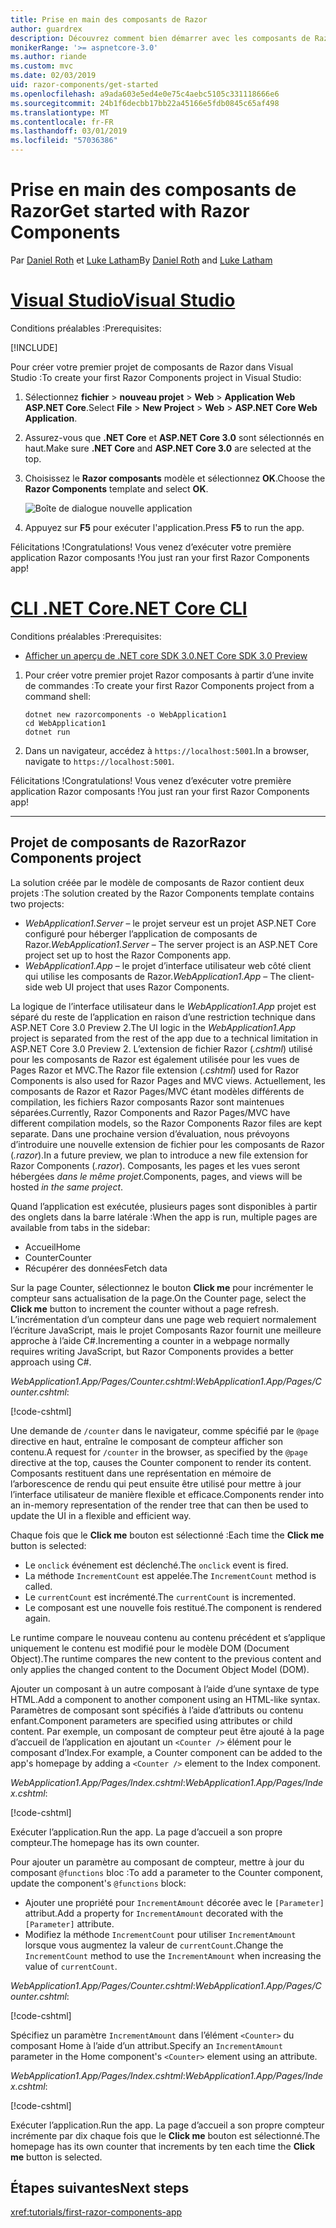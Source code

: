 ```yaml
---
title: Prise en main des composants de Razor
author: guardrex
description: Découvrez comment bien démarrer avec les composants de Razor en créant et modifiant un projet de composants de Razor.
monikerRange: '>= aspnetcore-3.0'
ms.author: riande
ms.custom: mvc
ms.date: 02/03/2019
uid: razor-components/get-started
ms.openlocfilehash: a9ada603e5ed4e0e75c4aebc5105c331118666e6
ms.sourcegitcommit: 24b1f6decbb17bb22a45166e5fdb0845c65af498
ms.translationtype: MT
ms.contentlocale: fr-FR
ms.lasthandoff: 03/01/2019
ms.locfileid: "57036386"
---
```

# <a name="get-started-with-razor-components"></a><span data-ttu-id="e7cd1-103">Prise en main des composants de Razor</span><span class="sxs-lookup"><span data-stu-id="e7cd1-103">Get started with Razor Components</span></span>

<span data-ttu-id="e7cd1-104">Par [Daniel Roth](https://github.com/danroth27) et [Luke Latham](https://github.com/guardrex)</span><span class="sxs-lookup"><span data-stu-id="e7cd1-104">By [Daniel Roth](https://github.com/danroth27) and [Luke Latham](https://github.com/guardrex)</span></span>

# <a name="visual-studiotabvisual-studio"></a>[<span data-ttu-id="e7cd1-105">Visual Studio</span><span class="sxs-lookup"><span data-stu-id="e7cd1-105">Visual Studio</span></span>](#tab/visual-studio)

<span data-ttu-id="e7cd1-106">Conditions préalables :</span><span class="sxs-lookup"><span data-stu-id="e7cd1-106">Prerequisites:</span></span>

[!INCLUDE[](~/includes/net-core-prereqs-vs-3.0.md)]

<span data-ttu-id="e7cd1-107">Pour créer votre premier projet de composants de Razor dans Visual Studio :</span><span class="sxs-lookup"><span data-stu-id="e7cd1-107">To create your first Razor Components project in Visual Studio:</span></span>

1. <span data-ttu-id="e7cd1-108">Sélectionnez **fichier** > **nouveau projet** > **Web** > **Application Web ASP.NET Core**.</span><span class="sxs-lookup"><span data-stu-id="e7cd1-108">Select **File** > **New Project** > **Web** > **ASP.NET Core Web Application**.</span></span>
1. <span data-ttu-id="e7cd1-109">Assurez-vous que **.NET Core** et **ASP.NET Core 3.0** sont sélectionnés en haut.</span><span class="sxs-lookup"><span data-stu-id="e7cd1-109">Make sure **.NET Core** and **ASP.NET Core 3.0** are selected at the top.</span></span>
1. <span data-ttu-id="e7cd1-110">Choisissez le **Razor composants** modèle et sélectionnez **OK**.</span><span class="sxs-lookup"><span data-stu-id="e7cd1-110">Choose the **Razor Components** template and select **OK**.</span></span>

   ![Boîte de dialogue nouvelle application](https://msdnshared.blob.core.windows.net/media/2019/01/razor-components-template.png)

1. <span data-ttu-id="e7cd1-112">Appuyez sur **F5** pour exécuter l'application.</span><span class="sxs-lookup"><span data-stu-id="e7cd1-112">Press **F5** to run the app.</span></span>

<span data-ttu-id="e7cd1-113">Félicitations !</span><span class="sxs-lookup"><span data-stu-id="e7cd1-113">Congratulations!</span></span> <span data-ttu-id="e7cd1-114">Vous venez d’exécuter votre première application Razor composants !</span><span class="sxs-lookup"><span data-stu-id="e7cd1-114">You just ran your first Razor Components app!</span></span>

<!--

# [Visual Studio Code](#tab/visual-studio-code)

Prerequisites:

[!INCLUDE[](~/includes/net-core-prereqs-vsc-3.0.md)]

To create your first Razor Components project in Visual Studio Code:

1. Execute the following command from a command shell:

   ```console
   dotnet new razorcomponents -o WebApplication1
   ```

1. Open the *WebApplication1* folder in Visual Studio Code.

1. Add a *.vscode* folder.

1. Add a *tasks.json* file to the *.vscode* folder with the following content:

   [!code-json[](get-started/samples_snapshot/3.x/tasks.json)]

1. Add a *launch.json* file to the *.vscode* folder with the following content:

   [!code-json[](get-started/samples_snapshot/3.x/launch.json)]

1. Execute the app using the Visual Studio Code debugger.

1. In a browser, navigate to `https://localhost:5001`.

Congratulations! You just ran your first Razor Components app!

# [Visual Studio for Mac](#tab/visual-studio-mac)

.NET Core 3.0 will be supported with Visual Studio for Mac version 8.0 or later. Visual Studio for Mac version 8.0 Preview isn't available at this time.

Use the [.NET Core CLI version of this topic](xref:razor-components/get-started?tabs=netcore-cli) on macOS.


[!INCLUDE[](~/includes/net-core-prereqs-mac-3.0.md)]

To create your first project Razor Components project in Visual Studio for Mac:

1. Select **File** > **New Solution** or **New Project**.
1. In the sidebar, select **.NET Core** > **App**.
1. Select **ASP.NET Core Razor Components** and select **Next**.
1. The **Target Framework** defaults to **.NET Core 3.0**. Select **Next**.
1. In the **Project Name** field, enter `WebApplication1`. Select **Create**.
1. Select **Run** > **Run Without Debugging** to run the app *without the debugger*. Running with the debugger isn't supported at this time.

Congratulations! You just ran your first Razor Components app!
-->

# <a name="net-core-clitabnetcore-cli"></a>[<span data-ttu-id="e7cd1-115">CLI .NET Core</span><span class="sxs-lookup"><span data-stu-id="e7cd1-115">.NET Core CLI</span></span>](#tab/netcore-cli/)

<span data-ttu-id="e7cd1-116">Conditions préalables :</span><span class="sxs-lookup"><span data-stu-id="e7cd1-116">Prerequisites:</span></span>

* [<span data-ttu-id="e7cd1-117">Afficher un aperçu de .NET core SDK 3.0</span><span class="sxs-lookup"><span data-stu-id="e7cd1-117">.NET Core SDK 3.0 Preview</span></span>](https://dotnet.microsoft.com/download/dotnet-core/3.0)

1. <span data-ttu-id="e7cd1-118">Pour créer votre premier projet Razor composants à partir d’une invite de commandes :</span><span class="sxs-lookup"><span data-stu-id="e7cd1-118">To create your first Razor Components project from a command shell:</span></span>

   ```console
   dotnet new razorcomponents -o WebApplication1
   cd WebApplication1
   dotnet run
   ```

1. <span data-ttu-id="e7cd1-119">Dans un navigateur, accédez à `https://localhost:5001`.</span><span class="sxs-lookup"><span data-stu-id="e7cd1-119">In a browser, navigate to `https://localhost:5001`.</span></span>

<span data-ttu-id="e7cd1-120">Félicitations !</span><span class="sxs-lookup"><span data-stu-id="e7cd1-120">Congratulations!</span></span> <span data-ttu-id="e7cd1-121">Vous venez d’exécuter votre première application Razor composants !</span><span class="sxs-lookup"><span data-stu-id="e7cd1-121">You just ran your first Razor Components app!</span></span>

---

## <a name="razor-components-project"></a><span data-ttu-id="e7cd1-122">Projet de composants de Razor</span><span class="sxs-lookup"><span data-stu-id="e7cd1-122">Razor Components project</span></span>

<span data-ttu-id="e7cd1-123">La solution créée par le modèle de composants de Razor contient deux projets :</span><span class="sxs-lookup"><span data-stu-id="e7cd1-123">The solution created by the Razor Components template contains two projects:</span></span>

* <span data-ttu-id="e7cd1-124">*WebApplication1.Server* &ndash; le projet serveur est un projet ASP.NET Core configuré pour héberger l’application de composants de Razor.</span><span class="sxs-lookup"><span data-stu-id="e7cd1-124">*WebApplication1.Server* &ndash; The server project is an ASP.NET Core project set up to host the Razor Components app.</span></span>
* <span data-ttu-id="e7cd1-125">*WebApplication1.App* &ndash; le projet d’interface utilisateur web côté client qui utilise les composants de Razor.</span><span class="sxs-lookup"><span data-stu-id="e7cd1-125">*WebApplication1.App* &ndash; The client-side web UI project that uses Razor Components.</span></span>

<span data-ttu-id="e7cd1-126">La logique de l’interface utilisateur dans le *WebApplication1.App* projet est séparé du reste de l’application en raison d’une restriction technique dans ASP.NET Core 3.0 Preview 2.</span><span class="sxs-lookup"><span data-stu-id="e7cd1-126">The UI logic in the *WebApplication1.App* project is separated from the rest of the app due to a technical limitation in ASP.NET Core 3.0 Preview 2.</span></span> <span data-ttu-id="e7cd1-127">L’extension de fichier Razor (*.cshtml*) utilisé pour les composants de Razor est également utilisée pour les vues de Pages Razor et MVC.</span><span class="sxs-lookup"><span data-stu-id="e7cd1-127">The Razor file extension (*.cshtml*) used for Razor Components is also used for Razor Pages and MVC views.</span></span> <span data-ttu-id="e7cd1-128">Actuellement, les composants de Razor et Razor Pages/MVC étant modèles différents de compilation, les fichiers Razor composants Razor sont maintenues séparées.</span><span class="sxs-lookup"><span data-stu-id="e7cd1-128">Currently, Razor Components and Razor Pages/MVC have different compilation models, so the Razor Components Razor files are kept separate.</span></span> <span data-ttu-id="e7cd1-129">Dans une prochaine version d’évaluation, nous prévoyons d’introduire une nouvelle extension de fichier pour les composants de Razor (*.razor*).</span><span class="sxs-lookup"><span data-stu-id="e7cd1-129">In a future preview, we plan to introduce a new file extension for Razor Components (*.razor*).</span></span> <span data-ttu-id="e7cd1-130">Composants, les pages et les vues seront hébergées *dans le même projet*.</span><span class="sxs-lookup"><span data-stu-id="e7cd1-130">Components, pages, and views will be hosted *in the same project*.</span></span>

<span data-ttu-id="e7cd1-131">Quand l’application est exécutée, plusieurs pages sont disponibles à partir des onglets dans la barre latérale :</span><span class="sxs-lookup"><span data-stu-id="e7cd1-131">When the app is run, multiple pages are available from tabs in the sidebar:</span></span>

* <span data-ttu-id="e7cd1-132">Accueil</span><span class="sxs-lookup"><span data-stu-id="e7cd1-132">Home</span></span>
* <span data-ttu-id="e7cd1-133">Counter</span><span class="sxs-lookup"><span data-stu-id="e7cd1-133">Counter</span></span>
* <span data-ttu-id="e7cd1-134">Récupérer des données</span><span class="sxs-lookup"><span data-stu-id="e7cd1-134">Fetch data</span></span>

<span data-ttu-id="e7cd1-135">Sur la page Counter, sélectionnez le bouton **Click me** pour incrémenter le compteur sans actualisation de la page.</span><span class="sxs-lookup"><span data-stu-id="e7cd1-135">On the Counter page, select the **Click me** button to increment the counter without a page refresh.</span></span> <span data-ttu-id="e7cd1-136">L’incrémentation d’un compteur dans une page web requiert normalement l’écriture JavaScript, mais le projet Composants Razor fournit une meilleure approche à l’aide C#.</span><span class="sxs-lookup"><span data-stu-id="e7cd1-136">Incrementing a counter in a webpage normally requires writing JavaScript, but Razor Components provides a better approach using C#.</span></span>

<span data-ttu-id="e7cd1-137">*WebApplication1.App/Pages/Counter.cshtml*:</span><span class="sxs-lookup"><span data-stu-id="e7cd1-137">*WebApplication1.App/Pages/Counter.cshtml*:</span></span>

[!code-cshtml[](get-started/samples_snapshot/3.x/Counter1.cshtml)]

<span data-ttu-id="e7cd1-138">Une demande de `/counter` dans le navigateur, comme spécifié par le `@page` directive en haut, entraîne le composant de compteur afficher son contenu.</span><span class="sxs-lookup"><span data-stu-id="e7cd1-138">A request for `/counter` in the browser, as specified by the `@page` directive at the top, causes the Counter component to render its content.</span></span> <span data-ttu-id="e7cd1-139">Composants restituent dans une représentation en mémoire de l’arborescence de rendu qui peut ensuite être utilisé pour mettre à jour l’interface utilisateur de manière flexible et efficace.</span><span class="sxs-lookup"><span data-stu-id="e7cd1-139">Components render into an in-memory representation of the render tree that can then be used to update the UI in a flexible and efficient way.</span></span>

<span data-ttu-id="e7cd1-140">Chaque fois que le **Click me** bouton est sélectionné :</span><span class="sxs-lookup"><span data-stu-id="e7cd1-140">Each time the **Click me** button is selected:</span></span>

* <span data-ttu-id="e7cd1-141">Le `onclick` événement est déclenché.</span><span class="sxs-lookup"><span data-stu-id="e7cd1-141">The `onclick` event is fired.</span></span>
* <span data-ttu-id="e7cd1-142">La méthode `IncrementCount` est appelée.</span><span class="sxs-lookup"><span data-stu-id="e7cd1-142">The `IncrementCount` method is called.</span></span>
* <span data-ttu-id="e7cd1-143">Le `currentCount` est incrémenté.</span><span class="sxs-lookup"><span data-stu-id="e7cd1-143">The `currentCount` is incremented.</span></span>
* <span data-ttu-id="e7cd1-144">Le composant est une nouvelle fois restitué.</span><span class="sxs-lookup"><span data-stu-id="e7cd1-144">The component is rendered again.</span></span>

<span data-ttu-id="e7cd1-145">Le runtime compare le nouveau contenu au contenu précédent et s’applique uniquement le contenu est modifié pour le modèle DOM (Document Object).</span><span class="sxs-lookup"><span data-stu-id="e7cd1-145">The runtime compares the new content to the previous content and only applies the changed content to the Document Object Model (DOM).</span></span>

<span data-ttu-id="e7cd1-146">Ajouter un composant à un autre composant à l’aide d’une syntaxe de type HTML.</span><span class="sxs-lookup"><span data-stu-id="e7cd1-146">Add a component to another component using an HTML-like syntax.</span></span> <span data-ttu-id="e7cd1-147">Paramètres de composant sont spécifiés à l’aide d’attributs ou contenu enfant.</span><span class="sxs-lookup"><span data-stu-id="e7cd1-147">Component parameters are specified using attributes or child content.</span></span> <span data-ttu-id="e7cd1-148">Par exemple, un composant de compteur peut être ajouté à la page d’accueil de l’application en ajoutant un `<Counter />` élément pour le composant d’Index.</span><span class="sxs-lookup"><span data-stu-id="e7cd1-148">For example, a Counter component can be added to the app's homepage by adding a `<Counter />` element to the Index component.</span></span>

<span data-ttu-id="e7cd1-149">*WebApplication1.App/Pages/Index.cshtml*:</span><span class="sxs-lookup"><span data-stu-id="e7cd1-149">*WebApplication1.App/Pages/Index.cshtml*:</span></span>

[!code-cshtml[](get-started/samples_snapshot/3.x/Index1.cshtml?highlight=7)]

<span data-ttu-id="e7cd1-150">Exécuter l’application.</span><span class="sxs-lookup"><span data-stu-id="e7cd1-150">Run the app.</span></span> <span data-ttu-id="e7cd1-151">La page d’accueil a son propre compteur.</span><span class="sxs-lookup"><span data-stu-id="e7cd1-151">The homepage has its own counter.</span></span>

<span data-ttu-id="e7cd1-152">Pour ajouter un paramètre au composant de compteur, mettre à jour du composant `@functions` bloc :</span><span class="sxs-lookup"><span data-stu-id="e7cd1-152">To add a parameter to the Counter component, update the component's `@functions` block:</span></span>

* <span data-ttu-id="e7cd1-153">Ajouter une propriété pour `IncrementAmount` décorée avec le `[Parameter]` attribut.</span><span class="sxs-lookup"><span data-stu-id="e7cd1-153">Add a property for `IncrementAmount` decorated with the `[Parameter]` attribute.</span></span>
* <span data-ttu-id="e7cd1-154">Modifiez la méthode `IncrementCount` pour utiliser `IncrementAmount` lorsque vous augmentez la valeur de `currentCount`.</span><span class="sxs-lookup"><span data-stu-id="e7cd1-154">Change the `IncrementCount` method to use the `IncrementAmount` when increasing the value of `currentCount`.</span></span>

<span data-ttu-id="e7cd1-155">*WebApplication1.App/Pages/Counter.cshtml*:</span><span class="sxs-lookup"><span data-stu-id="e7cd1-155">*WebApplication1.App/Pages/Counter.cshtml*:</span></span>

[!code-cshtml[](get-started/samples_snapshot/3.x/Counter2.cshtml?highlight=4,8)]

<span data-ttu-id="e7cd1-156">Spécifiez un paramètre `IncrementAmount` dans l’élément `<Counter>` du composant Home à l’aide d’un attribut.</span><span class="sxs-lookup"><span data-stu-id="e7cd1-156">Specify an `IncrementAmount` parameter in the Home component's `<Counter>` element using an attribute.</span></span>

<span data-ttu-id="e7cd1-157">*WebApplication1.App/Pages/Index.cshtml*:</span><span class="sxs-lookup"><span data-stu-id="e7cd1-157">*WebApplication1.App/Pages/Index.cshtml*:</span></span>

[!code-cshtml[](get-started/samples_snapshot/3.x/Index2.cshtml)]

<span data-ttu-id="e7cd1-158">Exécuter l’application.</span><span class="sxs-lookup"><span data-stu-id="e7cd1-158">Run the app.</span></span> <span data-ttu-id="e7cd1-159">La page d’accueil a son propre compteur incrémente par dix chaque fois que le **Click me** bouton est sélectionné.</span><span class="sxs-lookup"><span data-stu-id="e7cd1-159">The homepage has its own counter that increments by ten each time the **Click me** button is selected.</span></span>

## <a name="next-steps"></a><span data-ttu-id="e7cd1-160">Étapes suivantes</span><span class="sxs-lookup"><span data-stu-id="e7cd1-160">Next steps</span></span>

<xref:tutorials/first-razor-components-app>
